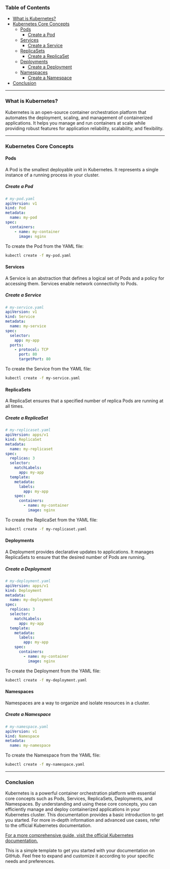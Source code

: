 ### Table of Contents
- [What is Kubernetes?](#what-is-kubernetes)
- [Kubernetes Core Concepts](#kubernetes-core-concepts)
    - [Pods](#pods)
        - [Create a Pod](#create-a-pod)
    - [Services](#services)
        - [Create a Service](#create-a-service)
    - [ReplicaSets](#replicasets)
        - [Create a ReplicaSet](#create-a-replicaset)
    - [Deployments](#deployments)
        - [Create a Deployment](#create-a-deployment)
    - [Namespaces](#namespaces)
        - [Create a Namespace](#create-a-namespace)
- [Conclusion](#conclusion)

---

### What is Kubernetes?

Kubernetes is an open-source container orchestration platform that automates the deployment, scaling, and management of containerized applications. It helps you manage and run containers at scale while providing robust features for application reliability, scalability, and flexibility.

---

### Kubernetes Core Concepts

#### Pods

A Pod is the smallest deployable unit in Kubernetes. It represents a single instance of a running process in your cluster.

##### Create a Pod

```yaml
# my-pod.yaml
apiVersion: v1
kind: Pod
metadata:
  name: my-pod
spec:
  containers:
    - name: my-container
      image: nginx
```

To create the Pod from the YAML file:

```bash
kubectl create -f my-pod.yaml
```

#### Services

A Service is an abstraction that defines a logical set of Pods and a policy for accessing them. Services enable network connectivity to Pods.

##### Create a Service

```yaml
# my-service.yaml
apiVersion: v1
kind: Service
metadata:
  name: my-service
spec:
  selector:
    app: my-app
  ports:
    - protocol: TCP
      port: 80
      targetPort: 80
```

To create the Service from the YAML file:

```bash
kubectl create -f my-service.yaml
```

#### ReplicaSets

A ReplicaSet ensures that a specified number of replica Pods are running at all times.

##### Create a ReplicaSet

```yaml
# my-replicaset.yaml
apiVersion: apps/v1
kind: ReplicaSet
metadata:
  name: my-replicaset
spec:
  replicas: 3
  selector:
    matchLabels:
      app: my-app
  template:
    metadata:
      labels:
        app: my-app
    spec:
      containers:
        - name: my-container
          image: nginx
```

To create the ReplicaSet from the YAML file:

```bash
kubectl create -f my-replicaset.yaml
```

#### Deployments

A Deployment provides declarative updates to applications. It manages ReplicaSets to ensure that the desired number of Pods are running.

##### Create a Deployment

```yaml
# my-deployment.yaml
apiVersion: apps/v1
kind: Deployment
metadata:
  name: my-deployment
spec:
  replicas: 3
  selector:
    matchLabels:
      app: my-app
  template:
    metadata:
      labels:
        app: my-app
    spec:
      containers:
        - name: my-container
          image: nginx
```

To create the Deployment from the YAML file:

```bash
kubectl create -f my-deployment.yaml
```

#### Namespaces

Namespaces are a way to organize and isolate resources in a cluster.

##### Create a Namespace

```yaml
# my-namespace.yaml
apiVersion: v1
kind: Namespace
metadata:
  name: my-namespace
```

To create the Namespace from the YAML file:

```bash
kubectl create -f my-namespace.yaml
```

---

### Conclusion

Kubernetes is a powerful container orchestration platform with essential core concepts such as Pods, Services, ReplicaSets, Deployments, and Namespaces. By understanding and using these core concepts, you can efficiently manage and deploy containerized applications in your Kubernetes cluster. This documentation provides a basic introduction to get you started. For more in-depth information and advanced use cases, refer to the official Kubernetes documentation.

[For a more comprehensive guide, visit the official Kubernetes documentation.](https://kubernetes.io/docs/home/)

This is a simple template to get you started with your documentation on GitHub. Feel free to expand and customize it according to your specific needs and preferences.
